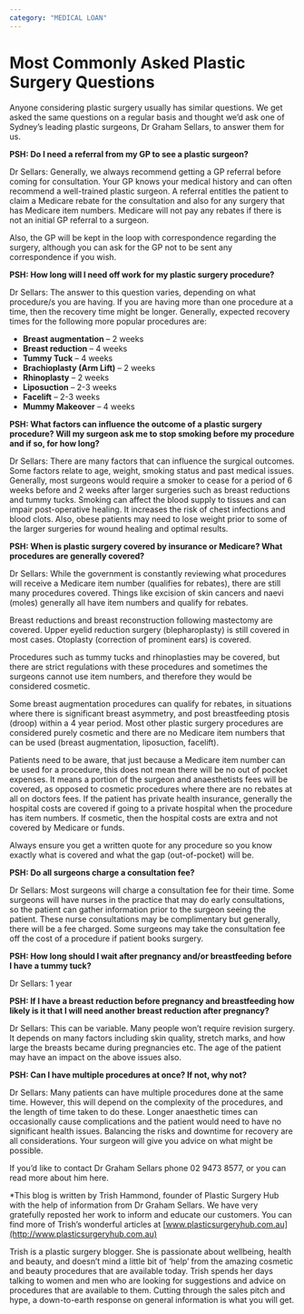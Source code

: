 ```yaml
---
category: "MEDICAL LOAN"
---
```


# Most Commonly Asked Plastic Surgery Questions

Anyone considering plastic surgery usually has similar questions. We get asked the same questions on a regular basis and thought we’d ask one of Sydney’s leading plastic surgeons, Dr Graham Sellars, to answer them for us.

**PSH: Do I need a referral from my GP to see a plastic surgeon?**

Dr Sellars: Generally, we always recommend getting a GP referral before coming for consultation. Your GP knows your medical history and can often recommend a well-trained plastic surgeon. A referral entitles the patient to claim a Medicare rebate for the consultation and also for any surgery that has Medicare item numbers. Medicare will not pay any rebates if there is not an initial GP referral to a surgeon.

Also, the GP will be kept in the loop with correspondence regarding the surgery, although you can ask for the GP not to be sent any correspondence if you wish.

**PSH: How long will I need off work for my plastic surgery procedure?**

Dr Sellars: The answer to this question varies, depending on what procedure/s you are having. If you are having more than one procedure at a time, then the recovery time might be longer. Generally, expected recovery times for the following more popular procedures are:

- **Breast augmentation** – 2 weeks
- **Breast reduction** – 4 weeks
- **Tummy Tuck** – 4 weeks
- **Brachioplasty (Arm Lift)** – 2 weeks
- **Rhinoplasty** – 2 weeks
- **Liposuction** – 2-3 weeks
- **Facelift** – 2-3 weeks
- **Mummy Makeover** – 4 weeks

**PSH: What factors can influence the outcome of a plastic surgery procedure? Will my surgeon ask me to stop smoking before my procedure and if so, for how long?**

Dr Sellars: There are many factors that can influence the surgical outcomes. Some factors relate to age, weight, smoking status and past medical issues. Generally, most surgeons would require a smoker to cease for a period of 6 weeks before and 2 weeks after larger surgeries such as breast reductions and tummy tucks. Smoking can affect the blood supply to tissues and can impair post-operative healing. It increases the risk of chest infections and blood clots. Also, obese patients may need to lose weight prior to some of the larger surgeries for wound healing and optimal results.

**PSH: When is plastic surgery covered by insurance or Medicare? What procedures are generally covered?**

Dr Sellars: While the government is constantly reviewing what procedures will receive a Medicare item number (qualifies for rebates), there are still many procedures covered. Things like excision of skin cancers and naevi (moles) generally all have item numbers and qualify for rebates.

Breast reductions and breast reconstruction following mastectomy are covered. Upper eyelid reduction surgery (blepharoplasty) is still covered in most cases. Otoplasty (correction of prominent ears) is covered.

Procedures such as tummy tucks and rhinoplasties may be covered, but there are strict regulations with these procedures and sometimes the surgeons cannot use item numbers, and therefore they would be considered cosmetic.

Some breast augmentation procedures can qualify for rebates, in situations where there is significant breast asymmetry, and post breastfeeding ptosis (droop) within a 4 year period. Most other plastic surgery procedures are considered purely cosmetic and there are no Medicare item numbers that can be used (breast augmentation, liposuction, facelift).

Patients need to be aware, that just because a Medicare item number can be used for a procedure, this does not mean there will be no out of pocket expenses. It means a portion of the surgeon and anaesthetists fees will be covered, as opposed to cosmetic procedures where there are no rebates at all on doctors fees. If the patient has private health insurance, generally the hospital costs are covered if going to a private hospital when the procedure has item numbers. If cosmetic, then the hospital costs are extra and not covered by Medicare or funds.

Always ensure you get a written quote for any procedure so you know exactly what is covered and what the gap (out-of-pocket) will be.

**PSH: Do all surgeons charge a consultation fee?**

Dr Sellars: Most surgeons will charge a consultation fee for their time. Some surgeons will have nurses in the practice that may do early consultations, so the patient can gather information prior to the surgeon seeing the patient. These nurse consultations may be complimentary but generally, there will be a fee charged. Some surgeons may take the consultation fee off the cost of a procedure if patient books surgery.

**PSH: How long should I wait after pregnancy and/or breastfeeding before I have a tummy tuck?**

Dr Sellars: 1 year

**PSH: If I have a breast reduction before pregnancy and breastfeeding how likely is it that I will need another breast reduction after pregnancy?**

Dr Sellars: This can be variable. Many people won’t require revision surgery. It depends on many factors including skin quality, stretch marks, and how large the breasts became during pregnancies etc. The age of the patient may have an impact on the above issues also.

**PSH: Can I have multiple procedures at once? If not, why not?**

Dr Sellars: Many patients can have multiple procedures done at the same time. However, this will depend on the complexity of the procedures, and the length of time taken to do these. Longer anaesthetic times can occasionally cause complications and the patient would need to have no significant health issues. Balancing the risks and downtime for recovery are all considerations. Your surgeon will give you advice on what might be possible.

If you’d like to contact Dr Graham Sellars phone 02 9473 8577, or you can read more about him here.

\*This blog is written by Trish Hammond, founder of Plastic Surgery Hub with the help of information from Dr Graham Sellars. We have very gratefully reposted her work to inform and educate our customers. You can find more of Trish’s wonderful articles at [www.plasticsurgeryhub.com.au](http://www.plasticsurgeryhub.com.au)

Trish is a plastic surgery blogger. She is passionate about wellbeing, health and beauty, and doesn’t mind a little bit of ‘help’ from the amazing cosmetic and beauty procedures that are available today. Trish spends her days talking to women and men who are looking for suggestions and advice on procedures that are available to them. Cutting through the sales pitch and hype, a down-to-earth response on general information is what you will get.
